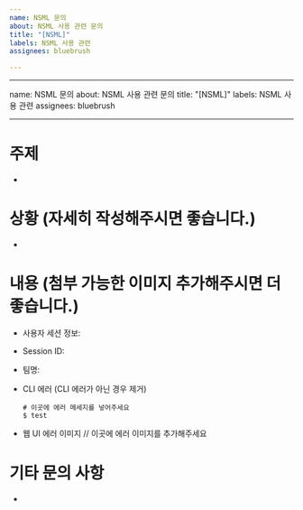 ```yaml
---
name: NSML 문의
about: NSML 사용 관련 문의
title: "[NSML]"
labels: NSML 사용 관련
assignees: bluebrush

---
```


---
name: NSML 문의
about: NSML 사용 관련 문의
title: "[NSML]"
labels: NSML 사용 관련
assignees: bluebrush

---

# 주제
- 

# 상황 (자세히 작성해주시면 좋습니다.)
- 

# 내용 (첨부 가능한 이미지 추가해주시면 더 좋습니다.)
- 사용자 세션 정보: 
- Session ID: 
- 팀명: 
- CLI 에러 (CLI 에러가 아닌 경우 제거)
   ```shell
   # 이곳에 에러 메세지를 넣어주세요
   $ test
   ```

- 웹 UI 에러 이미지
 // 이곳에 에러 이미지를 추가해주세요

# 기타 문의 사항
-
